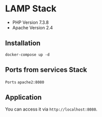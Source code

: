 # LAMP Stack

* PHP Version 7.3.8
* Apache Version 2.4

## Installation

```shell 
docker-compose up -d
```

## Ports from services Stack

`Ports`
`apache2:8080`

## Application

You can access it via `http://localhost:8080`.









